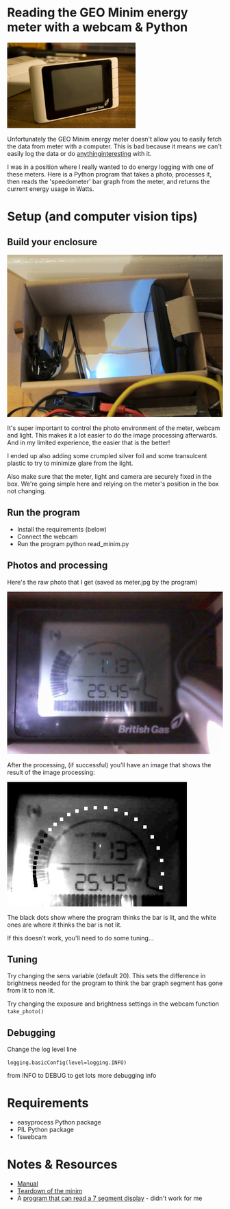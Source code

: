 # Reading the GEO Minim energy meter with a webcam & Python

![minim](minim.jpg)

Unfortunately the GEO Minim energy meter doesn't allow you to easily fetch the
data from meter with a computer. This is bad because it means we can't easily
log the data or do [anything](http://cursivedata.co.uk)[interesting](https://github.com/mattvenn/energy-wristband) with it.

I was in a position where I really wanted to do energy logging with one of
these meters. Here is a Python program that takes a photo, processes it, then
reads the 'speedometer' bar graph from the meter, and returns the current energy
usage in Watts.

# Setup (and computer vision tips)

## Build your enclosure

![enclosure](box.jpg)

It's super important to control the photo environment of the meter, webcam and
light. This makes it a lot easier to do the image processing afterwards. And in
my limited experience, the easier that is the better!

I ended up also adding some crumpled silver foil and some transulcent plastic to
try to minimize glare from the light.

Also make sure that the meter, light and camera are securely fixed in the box.
We're going simple here and relying on the meter's position in the box not
changing.

## Run the program

* Install the requirements (below)
* Connect the webcam
* Run the program
    python read_minim.py

## Photos and processing

Here's the raw photo that I get (saved as meter.jpg by the program)

![meter](meter.jpg)

After the processing, (if successful) you'll have an image that shows the result
of the image processing:

![processed](read.jpg)

The black dots show where the program thinks the bar is lit, and the white ones
are where it thinks the bar is not lit.

If this doesn't work, you'll need to do some tuning...

## Tuning

Try changing the sens variable (default 20). This sets the difference in
brightness needed for the program to think the bar graph segment has gone from
lit to non lit.

Try changing the exposure and brightness settings in the webcam function
`take_photo()`

## Debugging

Change the log level line

    logging.basicConfig(level=logging.INFO)

from INFO to DEBUG to get lots more debugging info

# Requirements

* easyprocess Python package
* PIL Python package
* fswebcam

# Notes & Resources

* [Manual](http://www.greenenergyoptions.co.uk/assets/media/instruction-manuals/geominim.pdf)
* [Teardown of the minim](http://diary.piku.org.uk/2009/12/03/british-gas-energysmart-energy-meter-teardown/)
* A [program that can read a 7 segment display](https://www.unix-ag.uni-kl.de/~auerswal/ssocr/) - didn't work for me
